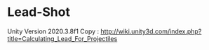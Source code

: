 # Lead-Shot
Unity Version 2020.3.8f1
Copy : http://wiki.unity3d.com/index.php?title=Calculating_Lead_For_Projectiles